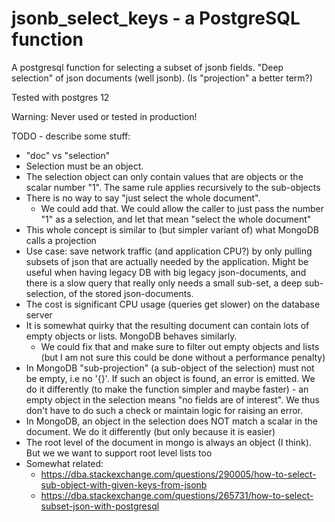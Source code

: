 # jsonb_select_keys - a PostgreSQL function

A postgresql function for selecting a subset of jsonb fields. "Deep selection" of json documents (well jsonb). (Is "projection" a better term?)

Tested with postgres 12

Warning: Never used or tested in production! 

TODO - describe some stuff:
* "doc" vs "selection"
* Selection must be an object.
* The selection object can only contain values that are objects or the scalar number "1". The same rule applies recursively to the sub-objects
* There is no way to say "just select the whole document". 
  * We could add that. We could allow the caller to just pass the number "1" as a selection, and let that mean "select the whole document"
* This whole concept is similar to (but simpler variant of) what  MongoDB calls a projection
* Use case: save network traffic (and application CPU?) by only pulling subsets of json that are actually needed by the application. Might be useful when having legacy DB with big legacy json-documents, and there is a slow query that really only needs
  a small sub-set, a deep sub-selection, of the stored json-documents. 
* The cost is significant CPU usage (queries get slower) on the database server
* It is somewhat quirky that the resulting document can contain lots of empty objects or lists. MongoDB behaves similarly.
  * We could fix that and make sure to filter out empty objects and lists (but I am not sure this could be done without a performance penalty)
* In MongoDB "sub-projection" (a sub-object of the selection) must not be empty, i.e no '{}'. If such an object is found, an error is emitted. We do it differently (to make the function simpler and maybe faster) - an empty object in the selection means "no fields are of interest". We thus don't have to do such a check or maintain logic for raising an error.
* In MongoDB, an object in the selection does NOT match a scalar in the document. We do it differently (but only because it is easier)
* The root level of the document in mongo is always an object (I think). But we we want to support root level lists too
* Somewhat related:
  * https://dba.stackexchange.com/questions/290005/how-to-select-sub-object-with-given-keys-from-jsonb
  * https://dba.stackexchange.com/questions/265731/how-to-select-subset-json-with-postgresql
